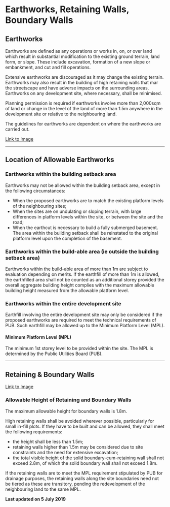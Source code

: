 # Earthworks, Retaining Walls, Boundary Walls

## Earthworks

Earthworks are defined as any operations or works in, on, or over land which result in substantial modification to the existing ground terrain, land form, or slope. These include excavation, formation of a new slope or embankment, and cut and fill operations.

Extensive earthworks are discouraged as it may change the existing terrain. Earthworks may also result in the building of high retaining walls that mar the streetscape and have adverse impacts on the surrounding areas. Earthworks on any development site, where necessary, shall be minimised.

Planning permission is required if earthworks involve more than 2,000sqm of land or change in the level of the land of more than 1.5m anywhere in the development site or relative to the neighbouring land.

The guidelines for earthworks are dependent on where the earthworks are carried out.

[Link to Image](https://www.ura.gov.sg/-/media/Corporate/Guidelines/Development-control/Commercial/C07_Earthworks.jpg?h=100%25&w=100%25)

---

## Location of Allowable Earthworks

### Earthworks within the building setback area

Earthworks may not be allowed within the building setback area, except in the following circumstances:

- When the proposed earthworks are to match the existing platform levels of the neighbouring sites;
- When the sites are on undulating or sloping terrain, with large differences in platform levels within the site, or between the site and the road;
- When the earthcut is necessary to build a fully submerged basement. The area within the building setback shall be reinstated to the original platform level upon the completion of the basement.

### Earthworks within the build-able area (ie outside the building setback area)

Earthworks within the build-able area of more than 1m are subject to evaluation depending on merits. If the earthfill of more than 1m is allowed, the earthfilled area shall not be counted as an additional storey provided the overall aggregate building height complies with the maximum allowable building height measured from the allowable platform level.

### Earthworks within the entire development site

Earthfill involving the entire development site may only be considered if the proposed earthworks are required to meet the technical requirements of PUB. Such earthfill may be allowed up to the Minimum Platform Level (MPL).

#### Minimum Platform Level (MPL)
The minimum 1st storey level to be provided within the site. The MPL is determined by the Public Utilities Board (PUB).

---

## Retaining & Boundary Walls

[Link to Image](https://www.ura.gov.sg/-/media/Corporate/Guidelines/Development-control/Flats-Condominiums/F15_Retaining_Wall_15m.jpg?h=100%25&w=100%25)

### Allowable Height of Retaining and Boundary Walls

The maximum allowable height for boundary walls is 1.8m.

High retaining walls shall be avoided wherever possible, particularly for small in-fill plots. If they have to be built and can be allowed, they shall meet the following requirements:

- the height shall be less than 1.5m;
- retaining walls higher than 1.5m may be considered due to site constraints and the need for extensive excavation;
- the total visible height of the solid boundary-cum-retaining wall shall not exceed 2.8m, of which the solid boundary wall shall not exceed 1.8m.

If the retaining walls are to meet the MPL requirement stipulated by PUB for drainage purposes, the retaining walls along the site boundaries need not be tiered as these are transitory, pending the redevelopment of the neighbouring land to the same MPL.

**Last updated on 5 July 2019**
